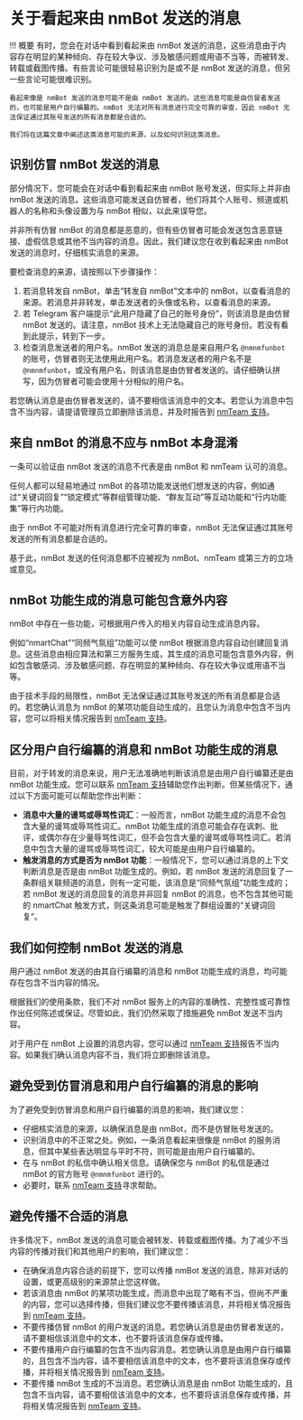 # 关于看起来由 nmBot 发送的消息

!!! 概要
    有时，您会在对话中看到看起来由 nmBot 发送的消息，这些消息由于内容存在明显的某种倾向、存在较大争议、涉及敏感问题或用语不当等，而被转发、转载或截图传播。有些言论可能很轻易识别为是或不是 nmBot 发送的消息，但另一些言论可能很难识别。
    
    看起来像是 nmBot 发送的消息可能不是由 nmBot 发送的。这些消息可能是由仿冒者发送的，也可能是用户自行编纂的。nmBot 无法对所有消息进行完全可靠的审查，因此 nmBot 无法保证通过其账号发送的所有消息都是合适的。

    我们将在这篇文章中阐述这类消息可能的来源，以及如何识别这类消息。

## 识别仿冒 nmBot 发送的消息
部分情况下，您可能会在对话中看到看起来由 nmBot 账号发送，但实际上并非由 nmBot 发送的消息。这些消息可能发送自仿冒者，他们将其个人账号、频道或机器人的名称和头像设置为与 nmBot 相似，以此来误导您。

并非所有仿冒 nmBot 的消息都是恶意的，但有些仿冒者可能会发送包含恶意链接、虚假信息或其他不当内容的消息。因此，我们建议您在收到看起来由 nmBot 发送的消息时，仔细核实消息的来源。

要检查消息的来源，请按照以下步骤操作：

1. 若消息转发自 nmBot，单击“转发自 nmBot”文本中的 nmBot，以查看消息的来源。若消息并非转发，单击发送者的头像或名称，以查看消息的来源。
2. 若 Telegram 客户端提示“此用户隐藏了自己的账号身份”，则该消息是由仿冒 nmBot 发送的。请注意，nmBot 技术上无法隐藏自己的账号身份。若没有看到此提示，转到下一步。
3. 检查消息发送者的用户名。nmBot 发送的消息总是来自用户名 `@nmnmfunbot` 的账号，仿冒者则无法使用此用户名。若消息发送者的用户名不是 `@nmnmfunbot`，或没有用户名，则该消息是由仿冒者发送的。请仔细确认拼写，因为仿冒者可能会使用十分相似的用户名。

若您确认消息是由仿冒者发送的，请不要相信该消息中的文本。若您认为消息中包含不当内容，请提请管理员立即删除该消息，并及时报告到 [nmTeam 支持](../support.md)。

## 来自 nmBot 的消息不应与 nmBot 本身混淆
一条可以验证由 nmBot 发送的消息不代表是由 nmBot 和 nmTeam 认可的消息。

任何人都可以轻易地通过 nmBot 的各项功能发送他们想发送的内容，例如通过“关键词回复”“锁定模式”等群组管理功能、“群友互动”等互动功能和“行内功能集”等行内功能。

由于 nmBot 不可能对所有消息进行完全可靠的审查，nmBot 无法保证通过其账号发送的所有消息都是合适的。

基于此，nmBot 发送的任何消息都不应被视为 nmBot、nmTeam 或第三方的立场或意见。

## nmBot 功能生成的消息可能包含意外内容
nmBot 中存在一些功能，可根据用户传入的相关内容自动生成消息内容。

例如“nmartChat”“同频气氛组”功能可以使 nmBot 根据消息内容自动创建回复消息。这些消息由相应算法和第三方服务生成，其生成的消息可能包含意外内容，例如包含敏感词、涉及敏感问题、存在明显的某种倾向、存在较大争议或用语不当等。

由于技术手段的局限性，nmBot 无法保证通过其账号发送的所有消息都是合适的。若您确认消息为 nmBot 的某项功能自动生成的，且您认为消息中包含不当内容，您可以将相关情况报告到 [nmTeam 支持](../support.md)。

## 区分用户自行编纂的消息和 nmBot 功能生成的消息
目前，对于转发的消息来说，用户无法准确地判断该消息是由用户自行编纂还是由 nmBot 功能生成。您可以联系 [nmTeam 支持](../support.md)辅助您作出判断。但某些情况下，通过以下方面可能可以帮助您作出判断：

- **消息中大量的谩骂或辱骂性词汇**：一般而言，nmBot 功能生成的消息不会包含大量的谩骂或辱骂性词汇。nmBot 功能生成的消息可能会存在讽刺、批评，或偶尔存在少量辱骂性词汇，但不会包含大量的谩骂或辱骂性词汇。若消息中包含大量的谩骂或辱骂性词汇，较大可能是由用户自行编纂的。
- **触发消息的方式是否为 nmBot 功能**：一般情况下，您可以通过消息的上下文判断消息是否是由 nmBot 功能生成的。例如，若 nmBot 发送的消息回复了一条群组关联频道的消息，则有一定可能，该消息是“同频气氛组”功能生成的；若 nmBot 发送的消息回复的消息并非回复 nmBot 的消息，也不包含其他可能的 nmartChat 触发方式，则这条消息可能是触发了群组设置的“关键词回复”。

## 我们如何控制 nmBot 发送的消息
用户通过 nmBot 发送的由其自行编纂的消息和 nmBot 功能生成的消息，均可能存在包含不当内容的情况。

根据我们的使用条款，我们不对 nmBot 服务上的内容的准确性、完整性或可靠性作出任何陈述或保证。尽管如此，我们仍然采取了措施避免 nmBot 发送不当内容。

对于用户在 nmBot 上设置的消息内容，您可以通过 [nmTeam 支持](../support.md)报告不当内容。如果我们确认消息内容不当，我们将立即删除该消息。

## 避免受到仿冒消息和用户自行编纂的消息的影响
为了避免受到仿冒消息和用户自行编纂的消息的影响，我们建议您：

- 仔细核实消息的来源，以确保消息是由 nmBot，而不是仿冒账号发送的。
- 识别消息中的不正常之处。例如，一条消息看起来很像是 nmBot 的服务消息，但其中某些表达明显与平时不符，则可能是由用户自行编纂的。
- 在与 nmBot 的私信中确认相关信息。请确保您与 nmBot 的私信是通过 nmBot 的官方账号 `@nmnmfunbot` 进行的。
- 必要时，联系 [nmTeam 支持](../support.md)寻求帮助。

## 避免传播不合适的消息
许多情况下，nmBot 发送的消息可能会被转发、转载或截图传播。为了减少不当内容的传播对我们和其他用户的影响，我们建议您：

- 在确保消息内容合适的前提下，您可以传播 nmBot 发送的消息，除非对话的设置，或更高级别的来源禁止您这样做。
- 若该消息由 nmBot 的某项功能生成，而消息中出现了略有不当，但尚不严重的内容，您可以选择传播，但我们建议您不要传播该消息，并将相关情况报告到 [nmTeam 支持](../support.md)。
- 不要传播仿冒 nmBot 的用户发送的消息。若您确认消息是由仿冒者发送的，请不要相信该消息中的文本，也不要将该消息保存或传播。
- 不要传播用户自行编纂的包含不当内容消息。若您确认消息是由用户自行编纂的，且包含不当内容，请不要相信该消息中的文本，也不要将该消息保存或传播，并将相关情况报告到 [nmTeam 支持](../support.md)。
- 不要传播 nmBot 生成的不当消息。若您确认消息是由 nmBot 功能生成的，且包含不当内容，请不要相信该消息中的文本，也不要将该消息保存或传播，并将相关情况报告到 [nmTeam 支持](../support.md)。